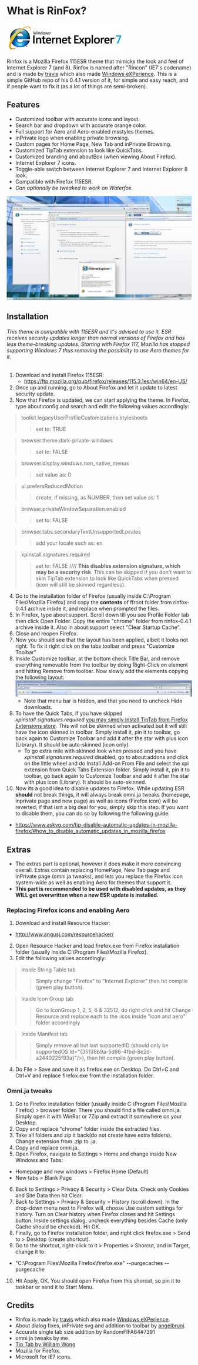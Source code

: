 # What is RinFox?
![](banner.png)

Rinfox is a Mozilla Firefox 115ESR theme that mimicks the look and feel of Internet Explorer 7 (and 8). Rinfox is named after "Rincon" (IE7's codename) and is made by [travis](https://github.com/travy-patty) which also made [Windows eXPerience](https://experience.noncities.com/). This is a simple GitHub repo of his 0.4.1 version of it, for simple and easy reach, and if people want to fix it (as a lot of things are semi-broken).

## Features

* Customized toolbar with accurate icons and layout.
* Search bar and dropdown with accurate orange color.
* Full support for Aero and Aero-enabled msstyles themes.
* inPrivate logo when enabling private browsing.
* Custom pages for Home Page, New Tab and inPrivate Browsing.
* Customized TipTab extension to look like QuickTabs.
* Customized branding and aboutBox (when viewing About Firefox).
* Internet Explorer 7 icons.
* Toggle-able switch between Internet Explorer 7 and Internet Explorer 8 look.
* Compatible with Firefox 115ESR.
* *Can optionally be tweaked to work on Waterfox.*

![](screen_2.png)

## Installation

###### This theme is compatible with 115ESR and it's advised to use it. ESR receives security updates longer than normal versions of Firefox and has less theme-breaking updates. Starting with Firefox 117, Mozilla has stopped supporting Windows 7 thus removing the possibility to use Aero themes for it.

1. Download and install Firefox 115ESR:
   * https://ftp.mozilla.org/pub/firefox/releases/115.3.1esr/win64/en-US/
2. Once up and running, go to About Firefox and let it update to latest security update.
3. Now that Firefox is updated, we can start applying the theme. In Firefox, type about:config and search and edit the following values accordingly:

> toolkit.legacyUserProfileCustomizations.stylesheets
>> set to: TRUE

> browser.theme.dark-private-windows
>> set to: FALSE

> browser.display.windows.non_native_menus
>> set value as: 0

> ui.prefersReducedMotion
>> create, if missing, as NUMBER, then set value as: 1

> browser.privateWindowSeparation.enabled
>> set to: FALSE

> browser.tabs.secondaryTextUnsupportedLocales
>> add your locale such as: en

> xpinstall.signatures.required
>> set to: FALSE //// **This disables extension signature, which may be a security risk**. This can be skipped if you don't want to skin TipTab extension to look like QuickTabs when pressed (icon will still be skinned regardless).

4. Go to the installation folder of Firefox (usually inside C:\Program Files\Mozilla Firefox) and copy the **contents** of ffroot folder from rinfox-0.4.1 archive inside it, and replace when prompted the files.
5. In Firefox, type about:support. Scroll down till you see Profile Folder tab then click Open Folder. Copy the entire "chrome" folder from rinfox-0.4.1 archive inside it. Also in about:support select "Clear Startup Cache".
6. Close and reopen Firefox.
7. Now you should see that the layout has been applied, albeit it looks not right. To fix it right click on the tabs toolbar and press "Customize Toolbar"
8. Inside Customize toolbar, at the bottom check Title Bar, and remove everything removable from the toolbar by doing Right-Click on element and hitting Remove from toolbar. Now slowly add the elements copying the following layout:
![](ie7%20layout.png)
   * Note that menu bar is hidden, and that you need to uncheck Hide downloads.
9. To have the Quick Tabs, if you have skipped *xpinstall.signatures.required* [you may simply install TipTab from Firefox Extensions store](https://addons.mozilla.org/en-US/firefox/addon/tip-tab/). This will not be skinned when activated but it will still have the icon skinned in toolbar. Simply install it, pin it to toolbar, go back again to Customize Toolbar and add it after the star with plus icon (Library). It should be auto-skinned (icon only).
   * To go extra mile with skinned look when pressed and you have *xpinstall.signatures.required* disabled, go to about:addons and click on the little wheel and do Install Add-on From File and select the xpi extension from Quick Tabs Extension folder. Simply install it, pin it to toolbar, go back again to Customize Toolbar and add it after the star with plus icon (Library). It should be auto-skinned.
10. Now its a good idea to disable updates to Firefox. While updating ESR **should** not break things, it will always break omni.ja tweaks (homepage, inprivate page and new page) as well as icons (Firefox icon) will be reverted, if that isnt a big deal for you, simply skip this step. If you want to disable them, you can do so by following the following guide:
  * https://www.askvg.com/tip-disable-automatic-updates-in-mozilla-firefox/#how_to_disable_automatic_updates_in_mozilla_firefox

## Extras

* The extras part is optional, however it does make it more convincing overall. Extras contain replacing HomePage, New Tab page and inPrivate page (omni.ja tweaks), and lets you replace the Firefox icon system-wide as well as enabling Aero for themes that support it.
* **This part is recommended to be used with disabled updates, as they WILL get overwritten when a new ESR update is installed.**

### Replacing Firefox icons and enabling Aero

1. Download and install Resource Hacker:
  * http://www.angusj.com/resourcehacker/
2. Open Resource Hacker and load firefox.exe from Firefox installation folder (usually inside C:\Program Files\Mozilla Firefox).
3. Edit the following values accordingly:

> Inside String Table tab
>> Simply change "Firefox" to "Internet Explorer" then hit compile (green play button).

> Inside Icon Group tab
>> Go to IconGroup 1, 2, 5, 6 & 32512, do right click and hit Change Resource and replace each to the .icos inside "icon and aero" folder accordingly

> Inside Manifest tab
>> Simply remove all but last supportedID (should only be supportedOS Id="{35138b9a-5d96-4fbd-8e2d-a2440225f93a}"/>), then hit compile (green play button).

4. Do File > Save and save it as firefox.exe on Desktop. Do Ctrl+C and Ctrl+V and replace firefox.exe from the installation folder.

### Omni.ja tweaks

1. Go to Firefox installation folder (usually inside C:\Program Files\Mozilla Firefox) > browser folder. There you should find a file called omni.ja. Simply open it with WinRar or 7Zip and extract it somewhere on your Desktop.
2. Copy and replace "chrome" folder inside the extracted files.
3. Take all folders and zip it back(do not create have extra folders). Change extension from .zip to .ja.
4. Copy and replace omni.ja.
5. Open Firefox, navigate to Settings > Home and change inside New Windows and Tabs:
  * Homepage and new windows > Firefox Home (Default)
  * New tabs > Blank Page
6. Back to Settings > Privacy & Security > Clear Data. Check only Cookies and Site Data then hit Clear.
7. Back to Settings > Privacy & Security > History (scroll down). In the drop-down menu next to Firefox will, choose Use custom settings for history. Turn on Clear history when Firefox closes and hit Settings button. Inside settings dialog, uncheck everything besides Cache (only Cache should be checked). Hit OK.
8. Finally, go to Firefox installation folder, and right click firefox.exe > Send to > Desktop (create shortcut).
9. Go to the shortcut, right-click to it > Properties > Shorcut, and in Target, change it to:
  * "C:\Program Files\Mozilla Firefox\firefox.exe" --purgecaches --purgecache
10. Hit Apply, OK. You should open Firefox from this shorcut, so pin it to taskbar or send it to Start Menu.

## Credits

* Rinfox is made by [travis](https://github.com/travy-patty) which also made [Windows eXPerience](https://experience.noncities.com/).
* About dialog fixes, inPrivate svg and addition to toolbar by [angelbruni](https://github.com/brunobits).
* Accurate single tab size addition by RandomFIFA64#7391
* omni.ja tweaks by me.
* [Tip Tab by William Wong](https://addons.mozilla.org/en-US/firefox/addon/tip-tab/)
* Mozilla for Firefox.
* Microsoft for IE7 icons.
